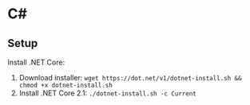 # C#

## Setup

Install .NET Core:
1. Download installer: `wget https://dot.net/v1/dotnet-install.sh && chmod +x dotnet-install.sh`
1. Install .NET Core 2.1: `./dotnet-install.sh -c Current`

